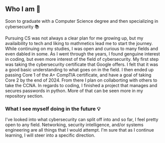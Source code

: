 ## Who I am 👋

Soon to graduate with a Computer Science degree and then specializing in cybersecurity 📚 

Pursuing CS was not always a clear plan for me growing up, but my availaibility to tech and liking to mathmetics lead me to start the journey. While continuing on my studies, I was open and curious to many fields and even dabled in some. As I went through the years, I found genguine interest in coding, but even more interest of the field of cybersecurity. My first step was taking the cybersecurity certificate that Google offers. I felt that it was a good basic understanding to what goes on in the field. I then ended up passing Core 1 of the A+ CompTIA certificate, and have a goal of taking Core 2 by the end of 2024. From there I plan on collaborting with others to take the CCNA. In regards to coding, I finished a project that manages and secures passwords in python. More of that can be seen more in my repository section.

### What I see myself doing in the future 💡

I've looked into what cybersecurity can split off into and so far, I feel pretty open to any field. Networking, security intelligence, and/or systems engineering are all things that I would attempt. I'm sure that as I continue learning, I will steer into a specific direction. 
